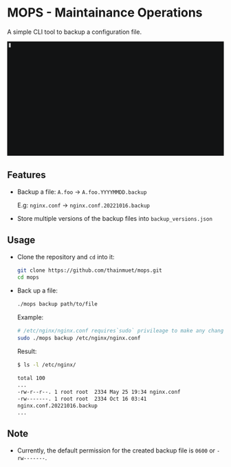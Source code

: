 # MOPS - Maintainance Operations

A simple CLI tool to backup a configuration file.

![Demo MOPS](./mops.gif)

## Features

- Backup a file: `A.foo` -> `A.foo.YYYYMMDD.backup`
  
  E.g: `nginx.conf` -> `nginx.conf.20221016.backup`

- Store multiple versions of the backup files into `backup_versions.json` 

## Usage

- Clone the repository and `cd` into it:
  ``` bash
  git clone https://github.com/thainmuet/mops.git
  cd mops
  ```

- Back up a file:
  ``` bash
  ./mops backup path/to/file
  ```
  Example:
  ``` bash
  # /etc/nginx/nginx.conf requires`sudo` privileage to make any changes
  sudo ./mops backup /etc/nginx/nginx.conf 
  ```

  Result:
  ``` bash
  $ ls -l /etc/nginx/
  ``` 

  ```
  total 100
  ...
  -rw-r--r--. 1 root root  2334 May 25 19:34 nginx.conf
  -rw-------. 1 root root  2334 Oct 16 03:41 nginx.conf.20221016.backup
  ...
  ```

## Note
- Currently, the default permission for the created backup file is `0600` or `-rw-------`.